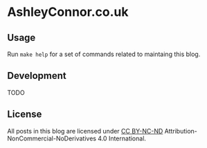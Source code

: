 # AshleyConnor.co.uk

## Usage

Run `make help` for a set of commands related to maintaing this blog.

## Development

TODO

## License

All posts in this blog are licensed under [CC BY-NC-ND](https://creativecommons.org/licenses/by-nc-nd/4.0/) Attribution-NonCommercial-NoDerivatives 4.0 International.
